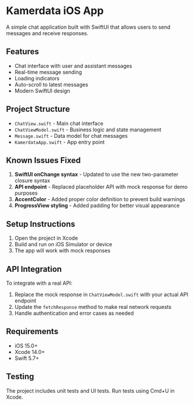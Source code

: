 # Kamerdata iOS App

A simple chat application built with SwiftUI that allows users to send messages and receive responses.

## Features

- Chat interface with user and assistant messages
- Real-time message sending
- Loading indicators
- Auto-scroll to latest messages
- Modern SwiftUI design

## Project Structure

- `ChatView.swift` - Main chat interface
- `ChatViewModel.swift` - Business logic and state management
- `Message.swift` - Data model for chat messages
- `KamerdataApp.swift` - App entry point

## Known Issues Fixed

1. **SwiftUI onChange syntax** - Updated to use the new two-parameter closure syntax
2. **API endpoint** - Replaced placeholder API with mock response for demo purposes
3. **AccentColor** - Added proper color definition to prevent build warnings
4. **ProgressView styling** - Added padding for better visual appearance

## Setup Instructions

1. Open the project in Xcode
2. Build and run on iOS Simulator or device
3. The app will work with mock responses

## API Integration

To integrate with a real API:

1. Replace the mock response in `ChatViewModel.swift` with your actual API endpoint
2. Update the `fetchResponse` method to make real network requests
3. Handle authentication and error cases as needed

## Requirements

- iOS 15.0+
- Xcode 14.0+
- Swift 5.7+

## Testing

The project includes unit tests and UI tests. Run tests using Cmd+U in Xcode.
